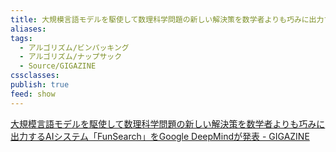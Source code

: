 ```yaml
---
title: 大規模言語モデルを駆使して数理科学問題の新しい解決策を数学者よりも巧みに出力するAIシステム「FunSearch」をGoogle DeepMindが発表 - GIGAZINE
aliases: 
tags:
  - アルゴリズム/ビンパッキング
  - アルゴリズム/ナップサック
  - Source/GIGAZINE
cssclasses: 
publish: true
feed: show
---
```

[大規模言語モデルを駆使して数理科学問題の新しい解決策を数学者よりも巧みに出力するAIシステム「FunSearch」をGoogle DeepMindが発表 - GIGAZINE](https://gigazine.net/news/20231215-google-deepmind-llm-funsearch/)
